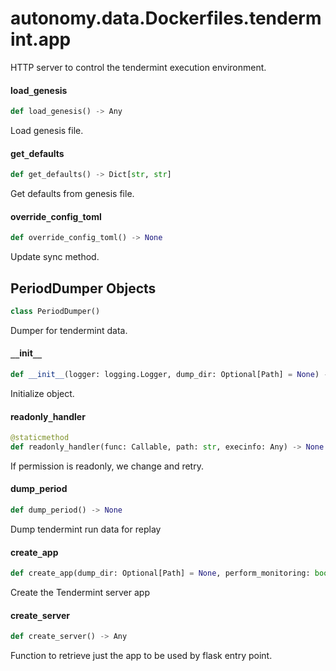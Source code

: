 <a id="autonomy.data.Dockerfiles.tendermint.app"></a>

# autonomy.data.Dockerfiles.tendermint.app

HTTP server to control the tendermint execution environment.

<a id="autonomy.data.Dockerfiles.tendermint.app.load_genesis"></a>

#### load`_`genesis

```python
def load_genesis() -> Any
```

Load genesis file.

<a id="autonomy.data.Dockerfiles.tendermint.app.get_defaults"></a>

#### get`_`defaults

```python
def get_defaults() -> Dict[str, str]
```

Get defaults from genesis file.

<a id="autonomy.data.Dockerfiles.tendermint.app.override_config_toml"></a>

#### override`_`config`_`toml

```python
def override_config_toml() -> None
```

Update sync method.

<a id="autonomy.data.Dockerfiles.tendermint.app.PeriodDumper"></a>

## PeriodDumper Objects

```python
class PeriodDumper()
```

Dumper for tendermint data.

<a id="autonomy.data.Dockerfiles.tendermint.app.PeriodDumper.__init__"></a>

#### `__`init`__`

```python
def __init__(logger: logging.Logger, dump_dir: Optional[Path] = None) -> None
```

Initialize object.

<a id="autonomy.data.Dockerfiles.tendermint.app.PeriodDumper.readonly_handler"></a>

#### readonly`_`handler

```python
@staticmethod
def readonly_handler(func: Callable, path: str, execinfo: Any) -> None
```

If permission is readonly, we change and retry.

<a id="autonomy.data.Dockerfiles.tendermint.app.PeriodDumper.dump_period"></a>

#### dump`_`period

```python
def dump_period() -> None
```

Dump tendermint run data for replay

<a id="autonomy.data.Dockerfiles.tendermint.app.create_app"></a>

#### create`_`app

```python
def create_app(dump_dir: Optional[Path] = None, perform_monitoring: bool = True) -> Tuple[Flask, TendermintNode]
```

Create the Tendermint server app

<a id="autonomy.data.Dockerfiles.tendermint.app.create_server"></a>

#### create`_`server

```python
def create_server() -> Any
```

Function to retrieve just the app to be used by flask entry point.

